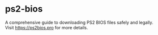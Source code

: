 # ps2-bios
A comprehensive guide to downloading PS2 BIOS files safely and legally. Visit https://ps2bios.pro for more details.
